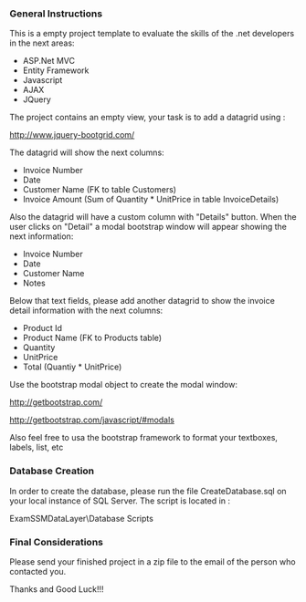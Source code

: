 <h3>General Instructions</h3>

This is a empty project template to evaluate the skills of the .net developers in the next areas:

<ul>
<li>ASP.Net MVC</li>
<li>Entity Framework</li>
<li>Javascript</li>
<li>AJAX</li>
<li>JQuery</li>
</ul>

The project contains an empty view, your task is to add a datagrid using :

http://www.jquery-bootgrid.com/


The datagrid will show the next columns:

<ul>
<li>Invoice Number</li>
<li>Date</li>
<li>Customer Name (FK to table Customers)</li>
<li>Invoice Amount (Sum of Quantity * UnitPrice in table InvoiceDetails)</li>
</ul>

Also the datagrid will have a custom column with "Details" button. When the user clicks on "Detail" a modal bootstrap window will appear showing the next information:

<ul>
<li>Invoice Number</li>
<li>Date</li>
<li>Customer Name</li>
<li>Notes</li>
</ul>

Below that text fields, please add another datagrid to show the invoice detail information with the next columns:

<ul>
<li>Product Id</li>
<li>Product Name (FK to Products table)</li>
<li>Quantity</li>
<li>UnitPrice</li>
<li>Total (Quantiy * UnitPrice)</li>
</ul>

Use the bootstrap modal object to create the modal window:

http://getbootstrap.com/

http://getbootstrap.com/javascript/#modals

Also feel free to usa the bootstrap framework to format your textboxes, labels, list, etc


<h3>Database Creation</h3>

In order to create the database, please run the file CreateDatabase.sql on your local instance of SQL Server. The script is located in :

ExamSSMDataLayer\Database Scripts


<h3>Final Considerations</h3>

Please send your finished project in a zip file to the email of the person who contacted you. 

Thanks and Good Luck!!!